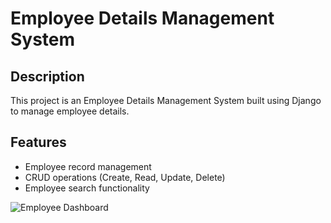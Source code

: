 # Employee Details Management System

## Description
This project is an Employee Details Management System built using Django to manage employee details.

## Features
- Employee record management
- CRUD operations (Create, Read, Update, Delete)
- Employee search functionality

![Employee Dashboard](static/img/image.png)
